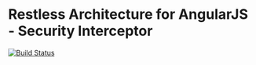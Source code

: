 # Restless Architecture for AngularJS - Security Interceptor

[![Build Status](https://travis-ci.org/iorga-group/raaj-security-interceptor.svg?branch=master)](https://travis-ci.org/iorga-group/raaj-security-interceptor)
